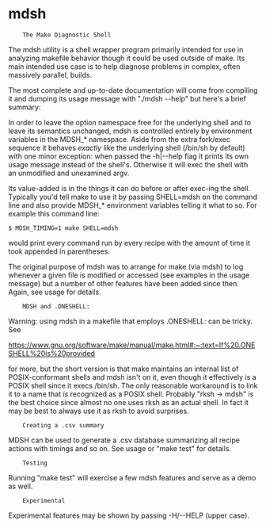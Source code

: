 # mdsh
		The Make Diagnostic Shell

The mdsh utility is a shell wrapper program primarily intended for use
in analyzing makefile behavior though it could be used outside of make.
Its main intended use case is to help diagnose problems in complex,
often massively parallel, builds.

The most complete and up-to-date documentation will come
from compiling it and dumping its usage message with "./mdsh --help"
but here's a brief summary:

In order to leave the option namespace free for the underlying shell
and to leave its semantics unchanged, mdsh is controlled entirely by
environment variables in the MDSH_* namespace.  Aside from the extra
fork/exec sequence it behaves *exactly* like the underlying shell
(/bin/sh by default) with one minor exception: when passed the -h|--help
flag it prints its own usage message instead of the shell's. Otherwise
it will exec the shell with an unmodified and unexamined argv.

Its value-added is in the things it can do before or after exec-ing the
shell. Typically you'd tell make to use it by passing SHELL=mdsh on the
command line and also provide MDSH_* environment variables telling it
what to so. For example this command line:

    $ MDSH_TIMING=1 make SHELL=mdsh

would print every command run by every recipe with the amount of time
it took appended in parentheses.

The original purpose of mdsh was to arrange for make (via mdsh) to
log whenever a given file is modified or accessed (see examples in the
usage message) but a number of other features have been added since then.
Again, see usage for details.

		MDSH and .ONESHELL:

Warning: using mdsh in a makefile that employs .ONESHELL: can be tricky. See

https://www.gnu.org/software/make/manual/make.html#:~:text=If%20.ONESHELL%20is%20provided

for more, but the short version is that make maintains an internal
list of POSIX-conformant shells and mdsh isn't on it, even though it
effectively is a POSIX shell since it execs /bin/sh. The only reasonable
workaround is to link it to a name that *is* recognized as a POSIX
shell. Probably "rksh -> mdsh" is the best choice since almost no one
uses rksh as an actual shell. In fact it may be best to always use it
as rksh to avoid surprises.

		Creating a .csv summary

MDSH can be used to generate a .csv database summarizing all recipe
actions with timings and so on.  See usage or "make test" for details.

		Testing

Running "make test" will exercise a few mdsh features and serve as a
demo as well.

		Experimental

Experimental features may be shown by passing -H/--HELP (upper case).
